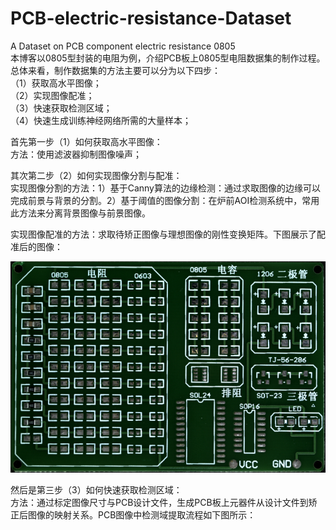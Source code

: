 # PCB-electric-resistance-Dataset  
A Dataset on PCB component electric resistance 0805  
本博客以0805型封装的电阻为例，介绍PCB板上0805型电阻数据集的制作过程。总体来看，制作数据集的方法主要可以分为以下四步：  
（1）获取高水平图像；  
（2）实现图像配准；  
（3）快速获取检测区域；  
（4）快速生成训练神经网络所需的大量样本；  
  
  首先第一步（1）如何获取高水平图像：  
  方法：使用滤波器抑制图像噪声；  
  
  其次第二步（2）如何实现图像分割与配准：    
  实现图像分割的方法：1）基于Canny算法的边缘检测：通过求取图像的边缘可以完成前景与背景的分割。2）基于阈值的图像分割：在炉前AOI检测系统中，常用此方法来分离背景图像与前景图像。  
  
  实现图像配准的方法：求取待矫正图像与理想图像的刚性变换矩阵。下图展示了配准后的图像：  
  
  ![image](images/PCB配准后的图像.jpg)  
  
  然后是第三步（3）如何快速获取检测区域：  
  方法：通过标定图像尺寸与PCB设计文件，生成PCB板上元器件从设计文件到矫正后图像的映射关系。PCB图像中检测域提取流程如下图所示：  
  
  
  
  
  
  
